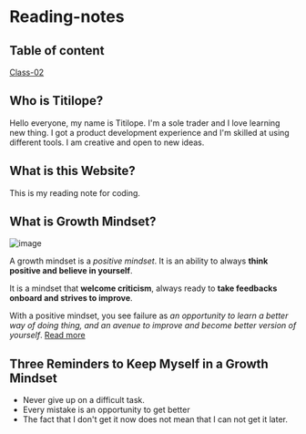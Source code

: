 # Reading-notes

## Table of content
[Class-02](https://titilopebukola.github.io/reading-note/class-02)
## Who is Titilope? 
Hello everyone, my name is Titilope.
I'm a sole trader and I love learning new thing.
I got a product development experience and I'm skilled at using different tools.
I am creative and open to new ideas.

## What is this Website?
This is my reading note for coding. 

## What is Growth Mindset?
![image](https://user-images.githubusercontent.com/122635175/212670421-46b798eb-04c8-4f8b-b7e0-7db20de051d1.png)

A growth mindset is a *positive mindset*. It is an ability to always **think positive and believe in yourself**.

It is a mindset that **welcome criticism**, always ready to **take feedbacks onboard and strives to improve**.

With a positive mindset, you see failure as *an opportunity to learn a better way of doing thing, and an avenue to improve and become better version of yourself*.
[Read more](docs/Readmore.md)

## **Three Reminders to Keep Myself in a Growth Mindset**
- Never give up on a difficult task.
- Every mistake is an opportunity to get better
- The fact that I don't get it now does not mean that I can not get it later.


